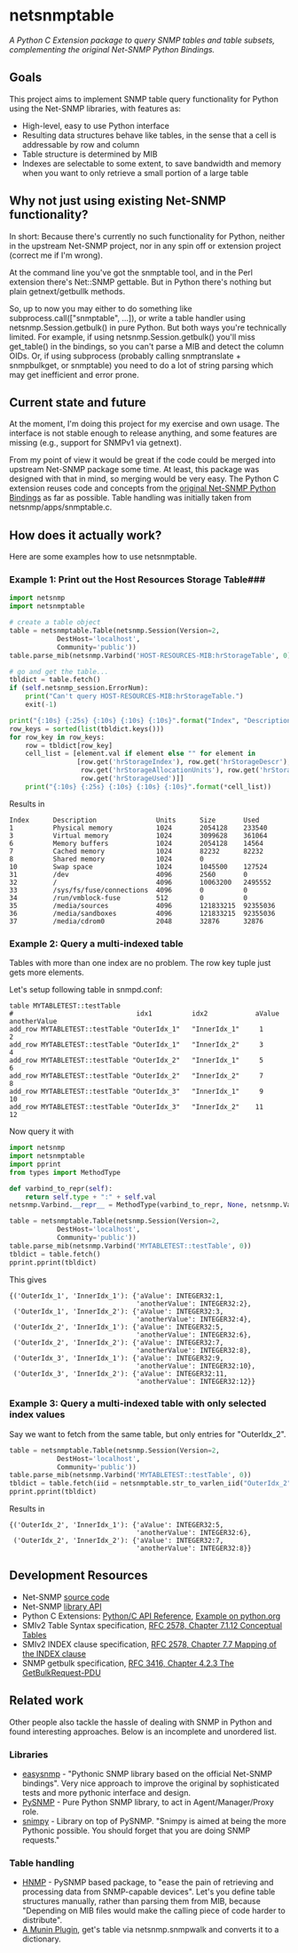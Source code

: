# netsnmptable #
*A Python C Extension package to query SNMP tables and table subsets, complementing the original Net-SNMP Python Bindings.*

## Goals ##
This project aims to implement SNMP table query functionality for Python using the Net-SNMP libraries, with features as:
- High-level, easy to use Python interface
- Resulting data structures behave like tables, in the sense that a cell is addressable by row and column
- Table structure is determined by MIB
- Indexes are selectable to some extent, to save bandwidth and memory when you want to only retrieve a small portion of a large table

## Why not just using existing Net-SNMP functionality? ##
In short: Because there's currently no such functionality for Python,
neither in the upstream Net-SNMP project, nor in any spin off or extension project (correct me if I'm wrong).

At the command line you've got the snmptable tool, and in the Perl extension there's Net::SNMP gettable.
But in Python there's nothing but plain getnext/getbullk methods.

So, up to now you may either to do something like subprocess.call(["snmptable", ...]),
or write a table handler using netsnmp.Session.getbulk() in pure Python.
But both ways you're technically limited. For example, if using netsnmp.Session.getbulk() you'll miss get_table()
in the bindings, so you can't parse a MIB and detect the column OIDs.
Or, if using subprocess (probably calling snmptranslate + snmpbulkget, or snmptable) you need to do a lot of
string parsing which may get inefficient and error prone.

## Current state and future ##
At the moment, I'm doing this project for my exercise and own usage.
The interface is not stable enough to release anything, and some features
are missing (e.g., support for SNMPv1 via getnext).

From my point of view it would be great if the code could be merged into upstream Net-SNMP package some time.
At least, this package was designed with that in mind, so merging would be very easy.
The Python C extension reuses code and concepts from the
[original Net-SNMP Python Bindings](http://net-snmp.sourceforge.net/wiki/index.php/Python_Bindings)
as far as possible. Table handling was initially taken from netsnmp/apps/snmptable.c.

## How does it actually work? ##
Here are some examples how to use netsnmptable.

### Example 1: Print out the Host Resources Storage Table###
```python
import netsnmp
import netsnmptable

# create a table object
table = netsnmptable.Table(netsnmp.Session(Version=2,
            DestHost='localhost',
            Community='public'))
table.parse_mib(netsnmp.Varbind('HOST-RESOURCES-MIB:hrStorageTable', 0))

# go and get the table...
tbldict = table.fetch()
if (self.netsnmp_session.ErrorNum):
    print("Can't query HOST-RESOURCES-MIB:hrStorageTable.")
    exit(-1)

print("{:10s} {:25s} {:10s} {:10s} {:10s}".format("Index", "Description", "Units", "Size", "Used"))
row_keys = sorted(list(tbldict.keys()))
for row_key in row_keys:
    row = tbldict[row_key]
    cell_list = [element.val if element else "" for element in
                 [row.get('hrStorageIndex'), row.get('hrStorageDescr'),
                  row.get('hrStorageAllocationUnits'), row.get('hrStorageSize'),
                  row.get('hrStorageUsed')]]
    print("{:10s} {:25s} {:10s} {:10s} {:10s}".format(*cell_list))
```

Results in
```
Index      Description               Units      Size       Used      
1          Physical memory           1024       2054128    233540    
3          Virtual memory            1024       3099628    361064    
6          Memory buffers            1024       2054128    14564     
7          Cached memory             1024       82232      82232     
8          Shared memory             1024       0                    
10         Swap space                1024       1045500    127524    
31         /dev                      4096       2560       0         
32         /                         4096       10063200   2495552   
33         /sys/fs/fuse/connections  4096       0          0         
34         /run/vmblock-fuse         512        0          0         
35         /media/sources            4096       121833215  92355036  
36         /media/sandboxes          4096       121833215  92355036  
37         /media/cdrom0             2048       32876      32876    
```

### Example 2: Query a multi-indexed table ###
Tables with more than one index are no problem. The row key tuple just gets more elements.

Let's setup following table in snmpd.conf:
```
table MYTABLETEST::testTable 
#                               idx1          idx2            aValue  anotherValue
add_row MYTABLETEST::testTable "OuterIdx_1"   "InnerIdx_1"     1       2
add_row MYTABLETEST::testTable "OuterIdx_1"   "InnerIdx_2"     3       4
add_row MYTABLETEST::testTable "OuterIdx_2"   "InnerIdx_1"     5       6
add_row MYTABLETEST::testTable "OuterIdx_2"   "InnerIdx_2"     7       8
add_row MYTABLETEST::testTable "OuterIdx_3"   "InnerIdx_1"     9      10
add_row MYTABLETEST::testTable "OuterIdx_3"   "InnerIdx_2"    11      12
```

Now query it with
```python
import netsnmp
import netsnmptable
import pprint
from types import MethodType

def varbind_to_repr(self):
    return self.type + ":" + self.val
netsnmp.Varbind.__repr__ = MethodType(varbind_to_repr, None, netsnmp.Varbind)

table = netsnmptable.Table(netsnmp.Session(Version=2,
            DestHost='localhost',
            Community='public'))
table.parse_mib(netsnmp.Varbind('MYTABLETEST::testTable', 0))
tbldict = table.fetch()
pprint.pprint(tbldict)
```

This gives
```
{('OuterIdx_1', 'InnerIdx_1'): {'aValue': INTEGER32:1,
                                'anotherValue': INTEGER32:2},
 ('OuterIdx_1', 'InnerIdx_2'): {'aValue': INTEGER32:3,
                                'anotherValue': INTEGER32:4},
 ('OuterIdx_2', 'InnerIdx_1'): {'aValue': INTEGER32:5,
                                'anotherValue': INTEGER32:6},
 ('OuterIdx_2', 'InnerIdx_2'): {'aValue': INTEGER32:7,
                                'anotherValue': INTEGER32:8},
 ('OuterIdx_3', 'InnerIdx_1'): {'aValue': INTEGER32:9,
                                'anotherValue': INTEGER32:10},
 ('OuterIdx_3', 'InnerIdx_2'): {'aValue': INTEGER32:11,
                                'anotherValue': INTEGER32:12}}
```

### Example 3: Query a multi-indexed table with only selected index values ###
Say we want to fetch from the same table, but only entries for "OuterIdx_2".
```python
table = netsnmptable.Table(netsnmp.Session(Version=2,
            DestHost='localhost',
            Community='public'))
table.parse_mib(netsnmp.Varbind('MYTABLETEST::testTable', 0))
tbldict = table.fetch(iid = netsnmptable.str_to_varlen_iid("OuterIdx_2"))
pprint.pprint(tbldict)
```

Results in
```
{('OuterIdx_2', 'InnerIdx_1'): {'aValue': INTEGER32:5,
                                'anotherValue': INTEGER32:6},
 ('OuterIdx_2', 'InnerIdx_2'): {'aValue': INTEGER32:7,
                                'anotherValue': INTEGER32:8}}
```

## Development Resources ##
- Net-SNMP [source code](http://sourceforge.net/p/net-snmp/code)
- Net-SNMP [library API](http://www.net-snmp.org/dev/agent/group__library.html)
- Python C Extensions: [Python/C API Reference](https://docs.python.org/2/c-api/), [Example on python.org](https://docs.python.org/2/extending/extending.html) 
- SMIv2 Table Syntax specification, [RFC 2578, Chapter 7.1.12 Conceptual Tables](https://tools.ietf.org/html/rfc2578#section-7.1.12)
- SMIv2 INDEX clause specification, [RFC 2578, Chapter 7.7 Mapping of the INDEX clause](https://tools.ietf.org/html/rfc2578#section-7.7)
- SNMP getbulk specification, [RFC 3416, Chapter 4.2.3 The GetBulkRequest-PDU](https://tools.ietf.org/html/rfc3416#section-4.2.3)

## Related work ##
Other people also tackle the hassle of dealing with SNMP in Python and found interesting approaches.
Below is an incomplete and unordered list.

### Libraries ###
- [easysnmp](https://github.com/fgimian/easysnmp) - "Pythonic SNMP library based on the official Net-SNMP bindings". Very nice approach to improve the original by sophisticated tests and more pythonic interface and design. 
- [PySNMP](http://pysnmp.sourceforge.net) - Pure Python SNMP library, to act in Agent/Manager/Proxy role.
- [snimpy](https://github.com/vincentbernat/snimpy) - Library on top of PySNMP. "Snimpy is aimed at being the more Pythonic possible. You should forget that you are doing SNMP requests."

### Table handling ###
- [HNMP](https://github.com/trehn/hnmp) - PySNMP based package, to "ease the pain of retrieving and processing data from SNMP-capable devices". Let's you define table structures manually, rather than parsing them from MIB, because "Depending on MIB files would make the calling piece of code harder to distribute". 
- [A Munin Plugin](https://raw.githubusercontent.com/munin-monitoring/contrib/master/plugins/snmp/snmp__airport), get's table via netsnmp.snmpwalk and converts it to a dictionary.
